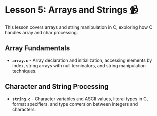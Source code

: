 # Lesson 5: Arrays and Strings [:video_camera:](https://youtu.be/SWWHqgSwQFw?si=8OP8hRUt4QPRjBYq)

This lesson covers arrays and string manipulation in C, exploring how C handles array and char processing.

## Array Fundamentals
- **`array.c`** - Array declaration and initialization, accessing elements by index, string arrays with null terminators, and string manipulation techniques.

## Character and String Processing
- **`string.c`** - Character variables and ASCII values, literal types in C, format specifiers, and type conversion between integers and characters.
